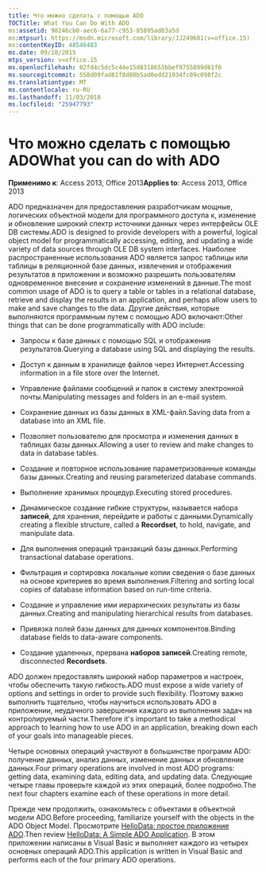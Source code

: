 ```yaml
---
title: Что можно сделать с помощью ADO
TOCTitle: What You Can Do With ADO
ms:assetid: 98246cb0-aec6-6a77-c953-85895ad83a5d
ms:mtpsurl: https://msdn.microsoft.com/library/JJ249681(v=office.15)
ms:contentKeyID: 48546483
ms.date: 09/18/2015
mtps_version: v=office.15
ms.openlocfilehash: 02fd4c5dc5c44e15d8318653bbef9755899d61f6
ms.sourcegitcommit: 558d09fad81f8d80b5ad0edd21934fc09c098f2c
ms.translationtype: MT
ms.contentlocale: ru-RU
ms.lasthandoff: 11/03/2018
ms.locfileid: "25947793"
---
```

# <a name="what-you-can-do-with-ado"></a><span data-ttu-id="02ce1-102">Что можно сделать с помощью ADO</span><span class="sxs-lookup"><span data-stu-id="02ce1-102">What you can do with ADO</span></span>


<span data-ttu-id="02ce1-103">**Применимо к**: Access 2013, Office 2013</span><span class="sxs-lookup"><span data-stu-id="02ce1-103">**Applies to**: Access 2013, Office 2013</span></span>

<span data-ttu-id="02ce1-104">ADO предназначен для предоставления разработчикам мощные, логических объектной модели для программного доступа к, изменение и обновление широкий спектр источники данных через интерфейсы OLE DB системы.</span><span class="sxs-lookup"><span data-stu-id="02ce1-104">ADO is designed to provide developers with a powerful, logical object model for programmatically accessing, editing, and updating a wide variety of data sources through OLE DB system interfaces.</span></span> <span data-ttu-id="02ce1-105">Наиболее распространенные использования ADO является запрос таблицы или таблицы в реляционной базе данных, извлечения и отображения результатов в приложении и возможно разрешить пользователям одновременное внесение и сохранение изменений в данные.</span><span class="sxs-lookup"><span data-stu-id="02ce1-105">The most common usage of ADO is to query a table or tables in a relational database, retrieve and display the results in an application, and perhaps allow users to make and save changes to the data.</span></span> <span data-ttu-id="02ce1-106">Другие действия, которые выполняются программным путем с помощью ADO включают:</span><span class="sxs-lookup"><span data-stu-id="02ce1-106">Other things that can be done programmatically with ADO include:</span></span>

  - <span data-ttu-id="02ce1-107">Запросы к базе данных с помощью SQL и отображения результатов.</span><span class="sxs-lookup"><span data-stu-id="02ce1-107">Querying a database using SQL and displaying the results.</span></span>

  - <span data-ttu-id="02ce1-108">Доступ к данным в хранилище файлов через Интернет.</span><span class="sxs-lookup"><span data-stu-id="02ce1-108">Accessing information in a file store over the Internet.</span></span>

  - <span data-ttu-id="02ce1-109">Управление файлами сообщений и папок в систему электронной почты.</span><span class="sxs-lookup"><span data-stu-id="02ce1-109">Manipulating messages and folders in an e-mail system.</span></span>

  - <span data-ttu-id="02ce1-110">Сохранение данных из базы данных в XML-файл.</span><span class="sxs-lookup"><span data-stu-id="02ce1-110">Saving data from a database into an XML file.</span></span>

  - <span data-ttu-id="02ce1-111">Позволяет пользователю для просмотра и изменения данных в таблицах базы данных.</span><span class="sxs-lookup"><span data-stu-id="02ce1-111">Allowing a user to review and make changes to data in database tables.</span></span>

  - <span data-ttu-id="02ce1-112">Создание и повторное использование параметризованные команды базы данных.</span><span class="sxs-lookup"><span data-stu-id="02ce1-112">Creating and reusing parameterized database commands.</span></span>

  - <span data-ttu-id="02ce1-113">Выполнение хранимых процедур.</span><span class="sxs-lookup"><span data-stu-id="02ce1-113">Executing stored procedures.</span></span>

  - <span data-ttu-id="02ce1-114">Динамическое создание гибкие структуры, называется набора **записей**, для хранения, перейдите и работы с данными.</span><span class="sxs-lookup"><span data-stu-id="02ce1-114">Dynamically creating a flexible structure, called a **Recordset**, to hold, navigate, and manipulate data.</span></span>

  - <span data-ttu-id="02ce1-115">Для выполнения операций транзакций базы данных.</span><span class="sxs-lookup"><span data-stu-id="02ce1-115">Performing transactional database operations.</span></span>

  - <span data-ttu-id="02ce1-116">Фильтрация и сортировка локальные копии сведения о базе данных на основе критериев во время выполнения.</span><span class="sxs-lookup"><span data-stu-id="02ce1-116">Filtering and sorting local copies of database information based on run-time criteria.</span></span>

  - <span data-ttu-id="02ce1-117">Создание и управление ими иерархических результаты из базы данных.</span><span class="sxs-lookup"><span data-stu-id="02ce1-117">Creating and manipulating hierarchical results from databases.</span></span>

  - <span data-ttu-id="02ce1-118">Привязка полей базы данных для данных компонентов.</span><span class="sxs-lookup"><span data-stu-id="02ce1-118">Binding database fields to data-aware components.</span></span>

  - <span data-ttu-id="02ce1-119">Создание удаленных, прервана **наборов записей**.</span><span class="sxs-lookup"><span data-stu-id="02ce1-119">Creating remote, disconnected **Recordsets**.</span></span>

<span data-ttu-id="02ce1-120">ADO должен предоставлять широкий набор параметров и настроек, чтобы обеспечить такую гибкость.</span><span class="sxs-lookup"><span data-stu-id="02ce1-120">ADO must expose a wide variety of options and settings in order to provide such flexibility.</span></span> <span data-ttu-id="02ce1-121">Поэтому важно выполнить тщательно, чтобы научиться использовать ADO в приложении, неудачного завершения каждого из выполнения задач на контролируемый части.</span><span class="sxs-lookup"><span data-stu-id="02ce1-121">Therefore it's important to take a methodical approach to learning how to use ADO in an application, breaking down each of your goals into manageable pieces.</span></span>

<span data-ttu-id="02ce1-122">Четыре основных операций участвуют в большинстве программ ADO: получение данных, анализ данных, изменение данных и обновление данных.</span><span class="sxs-lookup"><span data-stu-id="02ce1-122">Four primary operations are involved in most ADO programs: getting data, examining data, editing data, and updating data.</span></span> <span data-ttu-id="02ce1-123">Следующие четыре главы проверьте каждой из этих операций, более подробно.</span><span class="sxs-lookup"><span data-stu-id="02ce1-123">The next four chapters examine each of these operations in more detail.</span></span>

<span data-ttu-id="02ce1-124">Прежде чем продолжить, ознакомьтесь с объектами в объектной модели ADO.</span><span class="sxs-lookup"><span data-stu-id="02ce1-124">Before proceeding, familiarize yourself with the objects in the ADO Object Model.</span></span> <span data-ttu-id="02ce1-125">Просмотрите [HelloData: простое приложение ADO](hellodata-a-simple-ado-application.md).</span><span class="sxs-lookup"><span data-stu-id="02ce1-125">Then review [HelloData: A Simple ADO Application](hellodata-a-simple-ado-application.md).</span></span> <span data-ttu-id="02ce1-126">В этом приложении написаны в Visual Basic и выполняет каждого из четырех основных операций ADO.</span><span class="sxs-lookup"><span data-stu-id="02ce1-126">This application is written in Visual Basic and performs each of the four primary ADO operations.</span></span>

